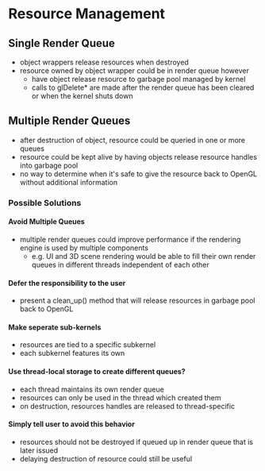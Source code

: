 # Resource Management

## Single Render Queue
* object wrappers release resources when destroyed
* resource owned by object wrapper could be in render queue however
  * have object release resource to garbage pool managed by kernel
  * calls to glDelete* are made after the render queue has been cleared or 
    when the kernel shuts down

## Multiple Render Queues
* after destruction of object, resource could be queried in one or more queues
* resource could be kept alive by having objects release resource handles 
  into garbage pool
* no way to determine when it's safe to give the resource back to OpenGL 
  without additional information

### Possible Solutions
#### Avoid Multiple Queues
* multiple render queues could improve performance if the rendering engine 
  is used by multiple components
  * e.g. UI and 3D scene rendering would be able to fill their own render 
    queues in different threads independent of each other
#### Defer the responsibility to the user
* present a clean_up() method that will release resources in garbage pool 
  back to OpenGL
#### Make seperate sub-kernels
* resources are tied to a specific subkernel
* each subkernel features its own 
#### Use thread-local storage to create different queues?
* each thread maintains its own render queue
* resources can only be used in the thread which created them
* on destruction, resources handles are released to thread-specific 
#### Simply tell user to avoid this behavior
* resources should not be destroyed if queued up in render queue that is later 
  issued
* delaying destruction of resource could still be useful